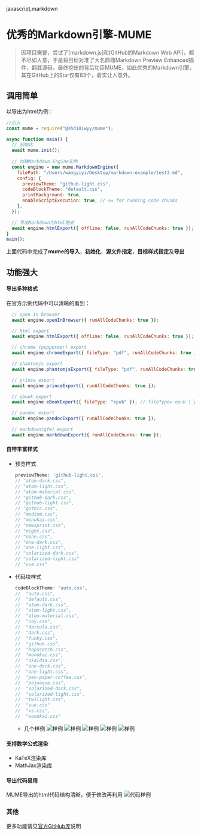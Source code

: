 javascript,markdown
# 优秀的Markdown引擎-MUME
> 因项目需要，尝试了[markdown.js]和[GitHub的Markdown Web API]，都不尽如人意，于是将目标对准了大名鼎鼎Markdown Preview Enhanced插件，翻其源码，最终挖出的背后功臣MUME。如此优秀的Markdown引擎，其在GitHub上的Star仅有83个，着实让人意外。


## 调用简单
以导出为html为例：
``` javascript
//引入
const mume = require("@shd101wyy/mume");

async function main() {
  // 初始化
  await mume.init();
  
  // 创建Markdown Engine实例
  const engine = new mume.MarkdownEngine({
    filePath: "/Users/wangyiyi/Desktop/markdown-example/test3.md",
    config: {
      previewTheme: "github-light.css",
      codeBlockTheme: "default.css",
      printBackground: true,
      enableScriptExecution: true, // <= for running code chunks
    },
  });

  // 导出Markdown为html格式
  await engine.htmlExport({ offline: false, runAllCodeChunks: true });
}
main();
```
上面代码中完成了**mume的导入**，**初始化**，**源文件指定**，**目标样式指定**及**导出**

## 功能强大
#### 导出多种格式
在官方示例代码中可以清晰的看到：
``` javascript
  // open in browser
  await engine.openInBrowser({ runAllCodeChunks: true });

  // html export
  await engine.htmlExport({ offline: false, runAllCodeChunks: true });

  // chrome (puppeteer) export
  await engine.chromeExport({ fileType: "pdf", runAllCodeChunks: true }); // fileType = 'pdf'|'png'|'jpeg'

  // phantomjs export
  await engine.phantomjsExport({ fileType: "pdf", runAllCodeChunks: true }); // fileType = 'pdf'|'png'|'jpeg'

  // prince export
  await engine.princeExport({ runAllCodeChunks: true });

  // ebook export
  await engine.eBookExport({ fileType: "epub" }); // fileType=`epub`|`pdf`|`mobi`|`html`

  // pandoc export
  await engine.pandocExport({ runAllCodeChunks: true });

  // markdown(gfm) export
  await engine.markdownExport({ runAllCodeChunks: true });
  ```
####  自带丰富样式
- 预览样式
  ``` javascript
  previewTheme: 'github-light.css',
  // "atom-dark.css",
  // "atom-light.css",
  // "atom-material.css",
  // "github-dark.css",
  // "github-light.css",
  // "gothic.css",
  // "medium.css",
  // "monokai.css",
  // "newsprint.css",
  // "night.css",
  // "none.css",
  // "one-dark.css",
  // "one-light.css",
  // "solarized-dark.css",
  // "solarized-light.css"
  // "vue.css"
  ```
- 代码块样式 
  ``` javascript
  codeBlockTheme: 'auto.css',
  //  "auto.css",
  //  "default.css",
  //  "atom-dark.css",
  //  "atom-light.css",
  //  "atom-material.css",
  //  "coy.css",
  //  "darcula.css",
  //  "dark.css",
  //  "funky.css",
  //  "github.css",
  //  "hopscotch.css",
  //  "monokai.css",
  //  "okaidia.css",
  //  "one-dark.css",
  //  "one-light.css",
  //  "pen-paper-coffee.css",
  //  "pojoaque.css",
  //  "solarized-dark.css",
  //  "solarized-light.css",
  //  "twilight.css",
  //  "vue.css"
  //  "vs.css",
  //  "xonokai.css"
  ```
  - 几个样例
    ![样例](images/mume-demo1.png)
    ![样例](images/mume-demo2.png)
    ![样例](images/mume-demo3.png)
    ![样例](images/mume-demo4.png)
    ![样例](images/mume-demo5.png)
#### 支持数学公式渲染
- KaTeX渲染库
- MathJax渲染库

#### 导出代码易用
MUME导出的html代码结构清晰，便于修改再利用
![代码样例](images/mume-htmlcode.png)

### 其他
更多功能请见[官方GitHub库](https://github.com/shd101wyy/mume)说明
